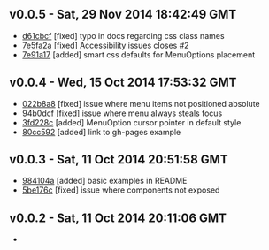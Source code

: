 v0.0.5 - Sat, 29 Nov 2014 18:42:49 GMT
--------------------------------------

- [d61cbcf](../../commit/d61cbcf) [fixed] typo in docs regarding css class names
- [7e5fa2a](../../commit/7e5fa2a) [fixed] Accessibility issues closes #2
- [7e91a17](../../commit/7e91a17) [added] smart css defaults for MenuOptions placement


v0.0.4 - Wed, 15 Oct 2014 17:53:32 GMT
--------------------------------------

- [022b8a8](../../commit/022b8a8) [fixed] issue where menu items not positioned absolute
- [94b0dcf](../../commit/94b0dcf) [fixed] issue where menu always steals focus
- [3fd228c](../../commit/3fd228c) [added] MenuOption cursor pointer in default style
- [80cc592](../../commit/80cc592) [added] link to gh-pages example


v0.0.3 - Sat, 11 Oct 2014 20:51:58 GMT
--------------------------------------

- [984104a](../../commit/984104a) [added] basic examples in README
- [5be176c](../../commit/5be176c) [fixed] issue where components not exposed


v0.0.2 - Sat, 11 Oct 2014 20:11:06 GMT
--------------------------------------

- 


